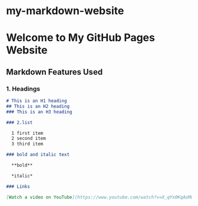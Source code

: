 # my-markdown-website

# Welcome to My GitHub Pages Website

## Markdown Features Used

### 1. Headings

```markdown
# This is an H1 heading
## This is an H2 heading
### This is an H3 heading

### 2.list

  1 first item
  2 second item
  3 third item

### bold and italic text

  **bold**

  *italic*

### Links

[Watch a video on YouTube](https://www.youtube.com/watch?v=X_qYx0KqAoM&list=PL8dZXjD8meS_WZzEKSReIBPLzKaW3HboH&index=22)


    
